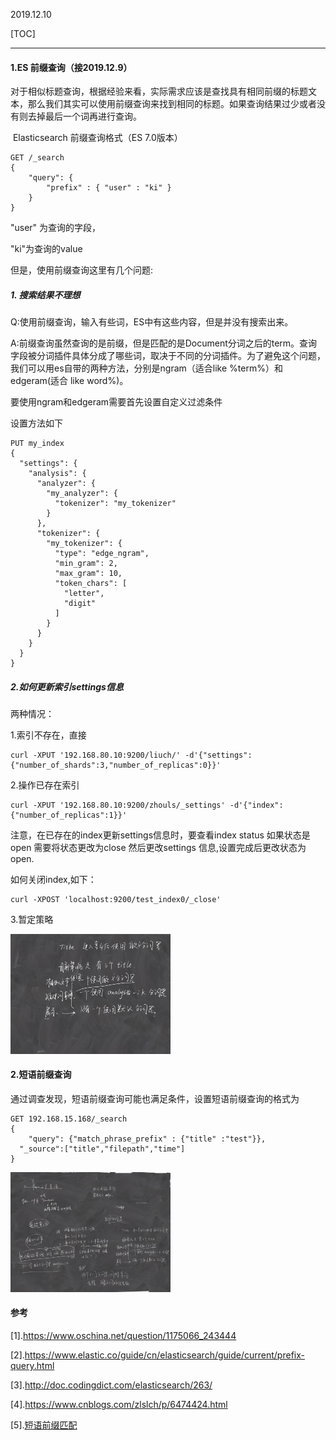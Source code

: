 2019.12.10

[TOC]

---

#### 1.ES 前缀查询（接2019.12.9）

​	对于相似标题查询，根据经验来看，实际需求应该是查找具有相同前缀的标题文本，那么我们其实可以使用前缀查询来找到相同的标题。如果查询结果过少或者没有则去掉最后一个词再进行查询。

​	Elasticsearch 前缀查询格式（ES 7.0版本）

```
GET /_search
{
    "query": {
        "prefix" : { "user" : "ki" }
    }
}
```

"user" 为查询的字段，

"ki"为查询的value

但是，使用前缀查询这里有几个问题:

##### 1. 搜索结果不理想

Q:使用前缀查询，输入有些词，ES中有这些内容，但是并没有搜索出来。

A:前缀查询虽然查询的是前缀，但是匹配的是Document分词之后的term。查询字段被分词插件具体分成了哪些词，取决于不同的分词插件。为了避免这个问题，我们可以用es自带的两种方法，分别是ngram（适合like %term%）和edgeram(适合 like word%)。



要使用ngram和edgeram需要首先设置自定义过滤条件

设置方法如下

```
PUT my_index
{
  "settings": {
    "analysis": {
      "analyzer": {
        "my_analyzer": {
          "tokenizer": "my_tokenizer"
        }
      },
      "tokenizer": {
        "my_tokenizer": {
          "type": "edge_ngram",
          "min_gram": 2,
          "max_gram": 10,
          "token_chars": [
            "letter",
            "digit"
          ]
        }
      }
    }
  }
}
```



##### 2.如何更新索引settings信息

两种情况：

1.索引不存在，直接

```
curl -XPUT '192.168.80.10:9200/liuch/' -d'{"settings":{"number_of_shards":3,"number_of_replicas":0}}'
```

2.操作已存在索引

```
curl -XPUT '192.168.80.10:9200/zhouls/_settings' -d'{"index":{"number_of_replicas":1}}'
```

注意，在已存在的index更新settings信息时，要查看index status 如果状态是open 需要将状态更改为close  然后更改settings 信息,设置完成后更改状态为open.

如何关闭index,如下：

```
curl -XPOST 'localhost:9200/test_index0/_close'
```





3.暂定策略



<img src="2019.12.10.assets/20191210-1.jpg" style="zoom:25%;" />





#### 2.短语前缀查询

​	通过调查发现，短语前缀查询可能也满足条件，设置短语前缀查询的格式为

```
GET 192.168.15.168/_search
{
    "query": {"match_phrase_prefix" : {"title" :"test"}},
  "_source":["title","filepath","time"]
}
```

<img src="2019.12.10.assets/20191210-2.jpg" style="zoom:25%;" />

#### 参考

[1].https://www.oschina.net/question/1175066_243444

[2].https://www.elastic.co/guide/cn/elasticsearch/guide/current/prefix-query.html

[3].http://doc.codingdict.com/elasticsearch/263/

[4].https://www.cnblogs.com/zlslch/p/6474424.html

[5].[短语前缀匹配](http://doc.codingdict.com/elasticsearch/242/)
